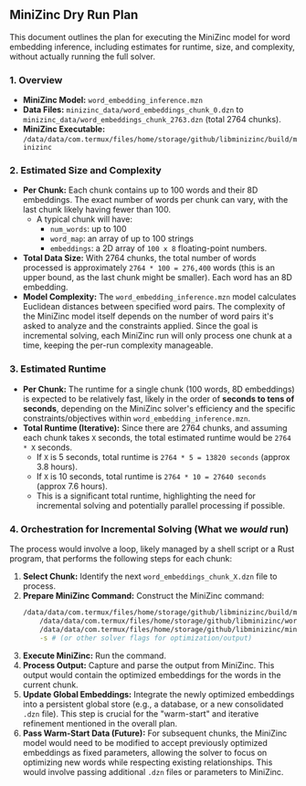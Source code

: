 ## MiniZinc Dry Run Plan

This document outlines the plan for executing the MiniZinc model for word embedding inference, including estimates for runtime, size, and complexity, without actually running the full solver.

### 1. Overview

*   **MiniZinc Model:** `word_embedding_inference.mzn`
*   **Data Files:** `minizinc_data/word_embeddings_chunk_0.dzn` to `minizinc_data/word_embeddings_chunk_2763.dzn` (total 2764 chunks).
*   **MiniZinc Executable:** `/data/data/com.termux/files/home/storage/github/libminizinc/build/minizinc`

### 2. Estimated Size and Complexity

*   **Per Chunk:** Each chunk contains up to 100 words and their 8D embeddings. The exact number of words per chunk can vary, with the last chunk likely having fewer than 100.
    *   A typical chunk will have:
        *   `num_words`: up to 100
        *   `word_map`: an array of up to 100 strings
        *   `embeddings`: a 2D array of `100 x 8` floating-point numbers.
*   **Total Data Size:** With 2764 chunks, the total number of words processed is approximately `2764 * 100 = 276,400` words (this is an upper bound, as the last chunk might be smaller). Each word has an 8D embedding.
*   **Model Complexity:** The `word_embedding_inference.mzn` model calculates Euclidean distances between specified word pairs. The complexity of the MiniZinc model itself depends on the number of word pairs it's asked to analyze and the constraints applied. Since the goal is incremental solving, each MiniZinc run will only process one chunk at a time, keeping the per-run complexity manageable.

### 3. Estimated Runtime

*   **Per Chunk:** The runtime for a single chunk (100 words, 8D embeddings) is expected to be relatively fast, likely in the order of **seconds to tens of seconds**, depending on the MiniZinc solver's efficiency and the specific constraints/objectives within `word_embedding_inference.mzn`.
*   **Total Runtime (Iterative):** Since there are 2764 chunks, and assuming each chunk takes `X` seconds, the total estimated runtime would be `2764 * X` seconds.
    *   If `X` is 5 seconds, total runtime is `2764 * 5 = 13820 seconds` (approx 3.8 hours).
    *   If `X` is 10 seconds, total runtime is `2764 * 10 = 27640 seconds` (approx 7.6 hours).
    *   This is a significant total runtime, highlighting the need for incremental solving and potentially parallel processing if possible.

### 4. Orchestration for Incremental Solving (What we *would* run)

The process would involve a loop, likely managed by a shell script or a Rust program, that performs the following steps for each chunk:

1.  **Select Chunk:** Identify the next `word_embeddings_chunk_X.dzn` file to process.
2.  **Prepare MiniZinc Command:** Construct the MiniZinc command:
    ```bash
    /data/data/com.termux/files/home/storage/github/libminizinc/build/minizinc \
        /data/data/com.termux/files/home/storage/github/libminizinc/word_embedding_inference.mzn \
        /data/data/com.termux/files/home/storage/github/libminizinc/minizinc_data/word_embeddings_chunk_X.dzn \
        -s # (or other solver flags for optimization/output)
    ```
3.  **Execute MiniZinc:** Run the command.
4.  **Process Output:** Capture and parse the output from MiniZinc. This output would contain the optimized embeddings for the words in the current chunk.
5.  **Update Global Embeddings:** Integrate the newly optimized embeddings into a persistent global store (e.g., a database, or a new consolidated `.dzn` file). This step is crucial for the "warm-start" and iterative refinement mentioned in the overall plan.
6.  **Pass Warm-Start Data (Future):** For subsequent chunks, the MiniZinc model would need to be modified to accept previously optimized embeddings as fixed parameters, allowing the solver to focus on optimizing new words while respecting existing relationships. This would involve passing additional `.dzn` files or parameters to MiniZinc.
